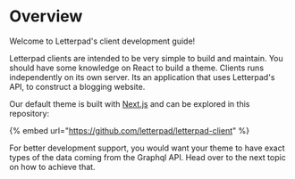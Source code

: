 # Overview

Welcome to Letterpad's client development guide!

Letterpad clients are intended to be very simple to build and maintain. You should have some knowledge on React to build a theme. Clients runs independently on its own server. Its an application that uses Letterpad's API, to construct a blogging website.

Our default theme is built with [Next.js](https://github.com/vercel/next.js/) and can be explored in this repository:

{% embed url="https://github.com/letterpad/letterpad-client" %}

For better development support, you would want your theme to have exact types of the data coming from the Graphql API. Head over to the next topic on how to achieve that.





